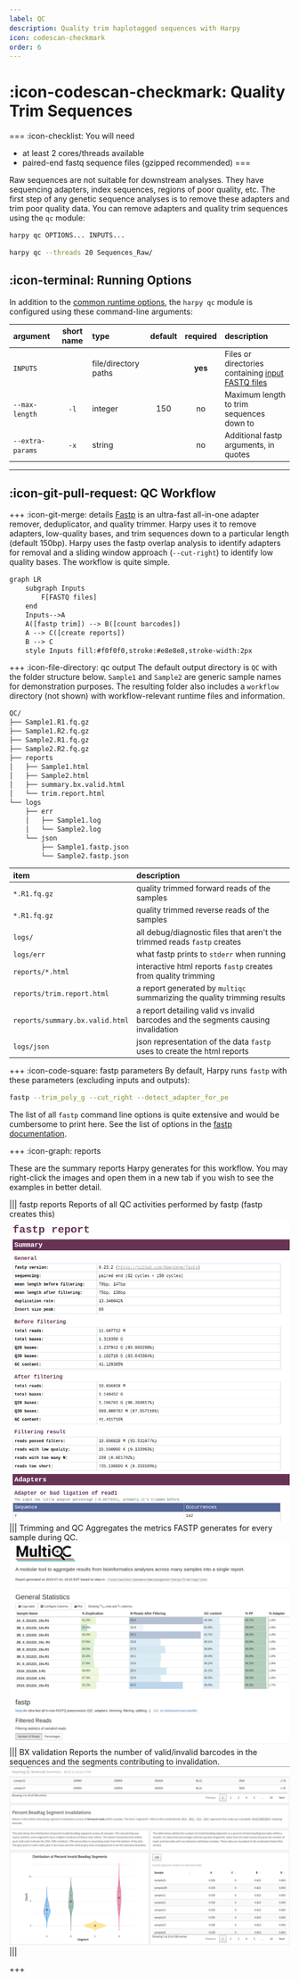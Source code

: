 ```yaml
---
label: QC
description: Quality trim haplotagged sequences with Harpy
icon: codescan-checkmark
order: 6
---
```


# :icon-codescan-checkmark: Quality Trim Sequences
===  :icon-checklist: You will need
- at least 2 cores/threads available
- paired-end fastq sequence files (gzipped recommended)
===

Raw sequences are not suitable for downstream analyses. They have sequencing adapters,
index sequences, regions of poor quality, etc. The first step of any genetic sequence
analyses is to remove these adapters and trim poor quality data. You can remove adapters
and quality trim sequences using the `qc` module:

```bash usage
harpy qc OPTIONS... INPUTS...
```

```bash example
harpy qc --threads 20 Sequences_Raw/ 
```

## :icon-terminal: Running Options
In addition to the [common runtime options](/commonoptions.md), the `harpy qc` module is configured using these command-line arguments:

| argument         | short name | type        | default | required | description                                                                                     |
|:-----------------|:----------:|:------------|:-------:|:-------:|:------------------------------------------------------------------------------------------------|
| `INPUTS`         |            | file/directory paths  |         | **yes**  | Files or directories containing [input FASTQ files](/commonoptions.md#input-arguments)     |
| `--max-length`   |    `-l`    | integer     |   150   |    no   | Maximum length to trim sequences down to                                                        |
| `--extra-params` |    `-x`    | string      |         |    no   | Additional fastp arguments, in quotes                                                           |

---
## :icon-git-pull-request: QC Workflow
+++ :icon-git-merge: details
[Fastp](https://github.com/OpenGene/fastp) is an ultra-fast all-in-one adapter remover, deduplicator, 
and quality trimmer. Harpy uses it to remove adapters, low-quality bases, and trim sequences down to a particular
length (default 150bp). Harpy uses the fastp overlap analysis to identify adapters for removal and a sliding window
approach (`--cut-right`) to identify low quality bases. The workflow is quite simple.

```mermaid
graph LR
    subgraph Inputs
        F[FASTQ files]
    end
    Inputs-->A
    A([fastp trim]) --> B([count barcodes])
    A --> C([create reports])
    B --> C
    style Inputs fill:#f0f0f0,stroke:#e8e8e8,stroke-width:2px
```

+++ :icon-file-directory: qc output
The default output directory is `QC` with the folder structure below. `Sample1` and `Sample2` are generic sample names for demonstration purposes. 
The resulting folder also includes a `workflow` directory (not shown) with workflow-relevant runtime files and information.
```
QC/
├── Sample1.R1.fq.gz
├── Sample1.R2.fq.gz
├── Sample2.R1.fq.gz
├── Sample2.R2.fq.gz
├── reports
│   ├── Sample1.html
│   ├── Sample2.html
│   ├── summary.bx.valid.html
│   └── trim.report.html
└── logs
    ├── err
    │   ├── Sample1.log
    │   └── Sample2.log
    └── json
        ├── Sample1.fastp.json
        └── Sample2.fastp.json
```
| item                            | description                                                                        |
|:--------------------------------|:-----------------------------------------------------------------------------------|
| `*.R1.fq.gz`                    | quality trimmed forward reads of the samples                                       |
| `*.R1.fq.gz`                    | quality trimmed reverse reads of the samples                                       |
| `logs/`                         | all debug/diagnostic files that aren't the trimmed reads `fastp` creates           |
| `logs/err`                      | what fastp prints to `stderr` when running                                         |
| `reports/*.html`                | interactive html reports `fastp` creates from quality trimming                     |
| `reports/trim.report.html`      | a report generated by `multiqc` summarizing the quality trimming results           |
| `reports/summary.bx.valid.html` | a report detailing valid vs invalid barcodes and the segments causing invalidation |
| `logs/json`                     | json representation of the data `fastp` uses to create the html reports            |

+++ :icon-code-square: fastp parameters
By default, Harpy runs `fastp` with these parameters (excluding inputs and outputs):
```bash
fastp --trim_poly_g --cut_right --detect_adapter_for_pe
```

The list of all `fastp` command line options is quite extensive and would
be cumbersome to print here. See the list of options in the [fastp documentation](https://github.com/OpenGene/fastp).

+++ :icon-graph: reports

These are the summary reports Harpy generates for this workflow. You may right-click
the images and open them in a new tab if you wish to see the examples in better detail.

||| fastp reports
Reports of all QC activities performed by fastp (fastp creates this)
![reports/trim.report.html](/static/report_trim_fastp.png)
||| Trimming and QC
Aggregates the metrics FASTP generates for every sample during QC.
![reports/trim.report.html](/static/report_trim_aggregate.png)
||| BX validation
Reports the number of valid/invalid barcodes in the sequences and the segments contributing to invalidation.
![reports/summary.bx.valid.html](/static/report_align_bxstats.png)
|||

+++
